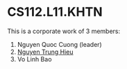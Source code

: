 # CS112.L11.KHTN
This is a corporate work of 3 members:
1. Nguyen Quoc Cuong (leader)
2. [Nguyen Trung Hieu](https://github.com/JunHill)
3. Vo Linh Bao
